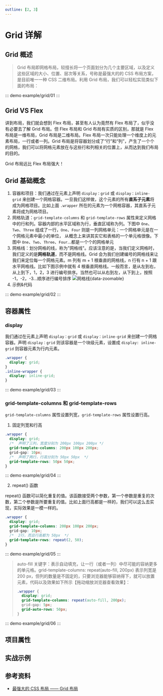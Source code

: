 ```yaml
---
outline: [2, 3]
---
```


# Grid 详解

## Grid 概述

> Grid 布局即网格布局，较擅长将一个页面划分为几个主要区域，以及定义这些区域的大小、位置、层次等关系，号称是最强大的的 CSS 布局方案，是目前唯一一种 CSS 二维布局。利用 Grid 布局，我们可以轻松实现类似下面的布局：

::: demo
example/grid/01
:::

## Grid VS Flex

讲到布局，我们就会想到 Flex 布局，甚至有人认为竟然有 Flex 布局了，似乎没有必要去了解 Grid 布局。但 Flex 布局和 Grid 布局有实质的区别，那就是 Flex 布局是一维布局，Grid 布局是二维布局。Flex 布局一次只能处理一个维度上的元素布局，一行或者一列。Grid 布局是将容器划分成了“行”和“列”，产生了一个个的网格，我们可以将网格元素放在与这些行和列相关的位置上，从而达到我们布局的目的。

Grid 布局远比 Flex 布局强大！

## Grid 基础概念

1. 容器和项目：我们通过在元素上声明 `display：grid` 或 `display：inline-grid` 来创建一个网格容器。一旦我们这样做，这个元素的所有**直系子元素**将成为网格项目。比如上面 `.wrapper` 所在的元素为一个网格容器，其直系子元素将成为网格项目。
2. 网格轨道：`grid-template-columns` 和 `grid-template-rows` 属性来定义网格中的行和列。容器内部的水平区域称为行，垂直区域称为列。下图中 `One`、`Two`、`Three` 组成了一行，`One`、`Four` 则是一列网格单元：一个网格单元是在一个网格元素中最小的单位， 从概念上来讲其实它和表格的一个单元格很像。下图中 `One`、`Two`、`Three`、`Four`...都是一个个的网格单元
3. 网格线：划分网格的线，称为"网格线"。应该注意的是，当我们定义网格时，我们定义的是**网格轨道**，而不是网格线。Grid 会为我们创建编号的网格线来让我们来定位每一个网格元素。m 列有 m + 1 根垂直的网格线，n 行有 n + 1 跟水平网格线。比如下图示例中就有 4 根垂直网格线。一般而言，是从左到右，从上到下，1，2，3 进行编号排序。当然也可以从右到左，从下到上，按照 -1，-2，-3...顺序进行编号排序
![网格线](/images/1706661514641.jpg){data-zoomable}
4. 示例&代码

::: demo
example/grid/02
:::

## 容器属性

### display

我们通过在元素上声明 `display：grid` 或 `display：inline-grid` 来创建一个网格容器。声明 `display：grid` 则该容器是一个块级元素，设置成 `display: inline-grid` 则容器元素为行内元素。

```css
.wrapper {
  display: grid;
}
.inline-wrapper {
  display: inline-grid;
}
```

::: demo
example/grid/03
:::

### grid-template-columns 和 grid-template-rows

`grid-template-columns` 属性设置列宽，`grid-template-rows` 属性设置行高。

1. 固定列宽和行高

```css
.wrapper {
  display: grid;
  /*  声明了三列，宽度分别为 200px 100px 200px */
  grid-template-columns: 200px 100px 200px;
  grid-gap: 10px;
  /*  声明了两行，行高分别为 50px 50px  */
  grid-template-rows: 50px 50px;
}
```

::: demo
example/grid/04
:::

2. repeat() 函数

repeat() 函数可以简化重复的值。该函数接受两个参数，第一个参数是重复的次数，第二个参数是所要重复的值。比如上面行高都是一样的，我们可以这么去实现，实际效果是一模一样的。

```css
.wrapper {
  display: grid;
  grid-template-columns: 200px 100px 200px;
  grid-gap: 10px;
  /*  2行，而且行高都为 50px  */
  grid-template-rows: repeat(2, 50);
}
```

::: demo
example/grid/05
:::

> auto-fill 关键字：表示自动填充，让一行（或者一列）中尽可能的容纳更多的单元格。grid-template-columns: repeat(auto-fill, 200px) 表示列宽是 200 px，但列的数量是不固定的，只要浏览器能够容纳得下，就可以放置元素，代码以及效果如下所示【拖动缩放浏览器查看效果】：
> ```css
> .wrapper {
>   display: grid;
>   grid-template-columns: repeat(auto-fill, 200px);
>   grid-gap: 5px;
>   grid-auto-rows: 50px;
> }
> ```

::: demo
example/grid/06
:::


## 项目属性

## 实战示例

## 参考资料

- [最强大的 CSS 布局 —— Grid 布局](https://juejin.cn/post/6854573220306255880)

<!-- <Comment /> -->
